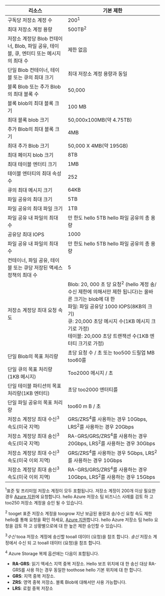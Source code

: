 | 리소스 | 기본 제한 |
| --- | --- |
| 구독당 저장소 계정 수 |200<sup>1</sup> |
| 최대 저장소 계정 용량 |500TB<sup>2</sup> |
| 저장소 계정당 Blob 컨테이너, Blob, 파일 공유, 테이블, 큐, 엔터티 또는 메시지의 최대 수 |제한 없음 |
| 단일 Blob 컨테이너, 테이블 또는 큐의 최대 크기 |최대 저장소 계정 용량과 동일 |
| 블록 Blob 또는 추가 Blob의 최대 블록 수 |50,000 |
| 블록 blob의 최대 블록 크기 |100 MB |
| 최대 블록 blob 크기 |50,000x100MB(약 4.75TB) |
| 추가 Blob의 최대 블록 크기 |4MB |
| 최대 추가 Blob 크기 |50,000 X 4MB(약 195GB) |
| 최대 페이지 blob 크기 |8TB |
| 최대 테이블 엔터티 크기 |1MB |
| 테이블 엔터티의 최대 속성 수 |252 |
| 큐의 최대 메시지 크기 |64KB |
| 파일 공유의 최대 크기 |5TB |
| 파일 공유의 최대 파일 크기 |1TB |
| 파일 공유 내 파일의 최대 수 |만 한도 hello 5TB hello 파일 공유의 총 용량 |
| 공유당 최대 IOPS |1000 |
| 파일 공유 내 파일의 최대 수 |만 한도 hello 5TB hello 파일 공유의 총 용량 |
| 컨테이너, 파일 공유, 테이블 또는 큐당 저장된 액세스 정책의 최대 수 |5 |
| 저장소 계정당 최대 요청 속도 |Blob: 20, 000 초 당 요청<sup>2</sup> (hello 계정 송/수신 제한에 의해서만 제한 됩니다)는 올바른 크기는 blob에 대 한 <br />파일: 파일 공유당 1000 IOPS(8KB의 크기) <br />큐: 20,000 초당 메시지 수(1KB 메시지 크기로 가정)<br />테이블: 20,000 초당 트랜잭션 수(1KB 엔터티 크기로 가정) |
| 단일 Blob의 목표 처리량 |초당 요청 수 / 초 또는 too500 드릴업 MB too60를 |
| 단일 큐의 목표 처리량(1KB 메시지) |Too2000 메시지 / 초 |
| 단일 테이블 파티션의 목표 처리량(1KB 엔터티) |초당 too2000 엔터티를 |
| 단일 파일 공유의 목표 처리량  |too60 m B / 초 |
| 저장소 계정당 최대 수신<sup>3</sup> 속도(미국 지역) |GRS/ZRS<sup>4</sup>를 사용하는 경우 10Gbps, LRS<sup>2</sup>를 사용하는 경우 20Gbps |
| 저장소 계정당 최대 송신<sup>3</sup> 속도(미국 지역) |RA-GRS/GRS/ZRS<sup>4</sup>를 사용하는 경우 20Gbps, LRS<sup>2</sup>를 사용하는 경우 30Gbps |
| 저장소 계정당 최대 수신<sup>3</sup> 속도(미국 이외 지역) |GRS/ZRS<sup>4</sup>를 사용하는 경우 5Gbps, LRS<sup>2</sup>를 사용하는 경우 10Gbps |
| 저장소 계정당 최대 송신<sup>3</sup> 속도(미국 이외 지역) |RA-GRS/GRS/ZRS<sup>4</sup>를 사용하는 경우 10Gbps, LRS<sup>2</sup>를 사용하는 경우 15Gbps |

<sup>1</sup>표준 및 프리미엄 저장소 계정이 모두 포함됩니다. 저장소 계정이 200개 이상 필요한 경우 [Azure 지원](https://azure.microsoft.com/support/faq/)에 요청합니다. hello Azure 저장소 팀 비즈니스 사례를 검토 하 고 too250 저장소 계정을 승인 될 수 있습니다. 

<sup>2</sup> tooget 표준 저장소 계정을 toogrow 지난 보급된 용량과 송/수신 요청 속도 제한 hello를 통해 요청을 확인 하세요, [Azure 지원](https://azure.microsoft.com/support/faq/)합니다. hello Azure 저장소 팀 hello 요청을 검토 하 고 상황별으로에 대 한 높은 제한 승인할 수 있습니다.

<sup>3</sup>*수신* tooa 저장소 계정에 송신할 tooall 데이터 (요청)을 참조 합니다. *송신* 저장소 계정에서 수신 되 고 tooall 데이터 (요청)을 참조 합니다.  

<sup>4</sup> Azure Storage 복제 옵션에는 다음이 포함됩니다.
* **RA-GRS**: 읽기 액세스 지역 중복 저장소. Hello 보조 위치에 대 한 송신 대상 RA-GRS를 사용 하는 경우 동일한 toothose hello 기본 위치에 대 한 합니다.
* **GRS**: 지역 중복 저장소. 
* **ZRS**: 영역 중복 저장소. 블록 Blob에 대해서만 사용 가능합니다. 
* **LRS**: 로컬 중복 저장소 


